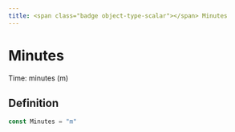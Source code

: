 ```yaml
---
title: <span class="badge object-type-scalar"></span> Minutes
---
```

# <span class="badge object-type-scalar"></span> Minutes

Time: minutes (m)

## Definition

```go
const Minutes = "m"
```
